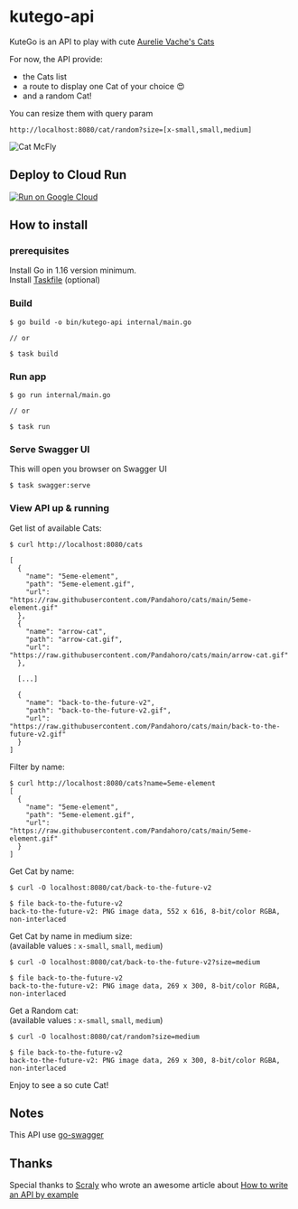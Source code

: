 # kutego-api

KuteGo is an API to play with cute [Aurelie Vache's Cats](https://github.com/Pandahoro/cats)

For now, the API provide:

* the Cats list
* a route to display one Cat of your choice 😍
* and a random Cat!

You can resize them with query param 
```
http://localhost:8080/cat/random?size=[x-small,small,medium]
```


![Cat McFly](https://raw.githubusercontent.com/Pandahoro/cats/main/back-to-the-future-v2.gif)

## Deploy to Cloud Run

[![Run on Google Cloud](https://deploy.cloud.run/button.svg)](https://deploy.cloud.run)

## How to install 

### prerequisites
Install Go in 1.16 version minimum.  
Install [Taskfile](https://taskfile.dev/#/installation) (optional)

### Build 

``` 
$ go build -o bin/kutego-api internal/main.go

// or 

$ task build
```

### Run app 

``` 
$ go run internal/main.go

// or 

$ task run
```

### Serve Swagger UI 

This will open you browser on Swagger UI
``` 
$ task swagger:serve
```
### View API up & running

Get list of available Cats:

```
$ curl http://localhost:8080/cats

[
  {
    "name": "5eme-element",
    "path": "5eme-element.gif",
    "url": "https://raw.githubusercontent.com/Pandahoro/cats/main/5eme-element.gif"
  },
  {
    "name": "arrow-cat",
    "path": "arrow-cat.gif",
    "url": "https://raw.githubusercontent.com/Pandahoro/cats/main/arrow-cat.gif"
  },

  [...]

  {
    "name": "back-to-the-future-v2",
    "path": "back-to-the-future-v2.gif",
    "url": "https://raw.githubusercontent.com/Pandahoro/cats/main/back-to-the-future-v2.gif"
  }
]
```
Filter by name: 
```
$ curl http://localhost:8080/cats?name=5eme-element
[
  {
    "name": "5eme-element",
    "path": "5eme-element.gif",
    "url": "https://raw.githubusercontent.com/Pandahoro/cats/main/5eme-element.gif"
  }
]
```

Get Cat by name:

```
$ curl -O localhost:8080/cat/back-to-the-future-v2

$ file back-to-the-future-v2
back-to-the-future-v2: PNG image data, 552 x 616, 8-bit/color RGBA, non-interlaced
```

Get Cat by name in medium size:  
(available values : `x-small`, `small`, `medium`)
```
$ curl -O localhost:8080/cat/back-to-the-future-v2?size=medium

$ file back-to-the-future-v2
back-to-the-future-v2: PNG image data, 269 x 300, 8-bit/color RGBA, non-interlaced
```

Get a Random cat:  
(available values : `x-small`, `small`, `medium`)
```
$ curl -O localhost:8080/cat/random?size=medium

$ file back-to-the-future-v2
back-to-the-future-v2: PNG image data, 269 x 300, 8-bit/color RGBA, non-interlaced
```

Enjoy to see a so cute Cat! 

## Notes

This API use [go-swagger](https://goswagger.io/install.html)

## Thanks 

Special thanks to [Scraly](https://github.com/Pandahoro) who wrote an awesome article about [How to write an API by example](https://dev.to/aurelievache/learning-go-by-examples-part-2-create-an-http-rest-api-server-in-go-1cdm)
